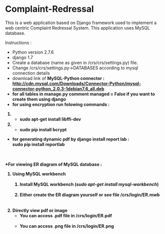 # Complaint-Redressal
This is a web application based on Django framework used to implement a web centric Complaint Redressal System. This application uses MySQL database.

Instructions :
* Python version 2.7.6
* django 1.7
* Create a database (name as given in /crs/crs/settings.py) file.
* Change /crs/crs/settings.py->DATABASES according to mysql connection details
* download link of <b>MySQL-Python connector<b> : http://cdn.mysql.com/Downloads/Connector-Python/mysql-connector-python_2.0.3-1debian7.6_all.deb
* for all tables in manage.py comment managed = False if you want to create them using django
* for using encryption run folowing commands : <br>
1) - sudo apt-get install <b>libffi-dev</b> <br>
2) - sudo pip install <b>bcrypt</b>
* for generating dynamic pdf by django install report lab : <br> 
<b>sudo pip install reportlab</b>
<br>
<br>
*For viewing ER diagram of MySQL database : <br>
<ol><li> Using MySQL workbench<ol><br>
<li>Install <b>MySQL workbench </b> (<i>sudo apt-get install mysql-workbench</i>)</li> <br>
<li>Either create the ER diagram yourself or see file <b>/crs/login/ER.mwb</b></li><br>
</ol></li><br>
<li> Directly view pdf or image <br>
<ul>
	<li> You can access .pdf file in <b>/crs/login/ER.pdf</b> </li><br>
	<li> You can access .png file in <b>/crs/login/ER.png</b> </li><br>
</ul>
</li>
</ol> 